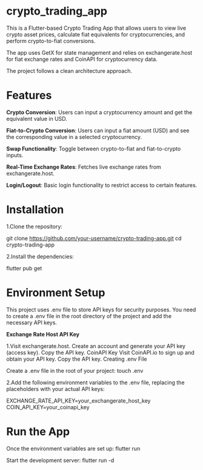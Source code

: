 # crypto_trading_app

This is a Flutter-based Crypto Trading App that allows users to view live crypto asset prices,
calculate fiat equivalents for cryptocurrencies, and perform crypto-to-fiat conversions.

The app uses GetX for state management and relies on exchangerate.host for fiat exchange rates 
and CoinAPI for cryptocurrency data.

The project follows a clean architecture approach.

# Features

**Crypto Conversion**: 
Users can input a cryptocurrency amount and get the equivalent value in USD.

**Fiat-to-Crypto Conversion**:
Users can input a fiat amount (USD) and see the corresponding value in a selected cryptocurrency.

**Swap Functionality**: Toggle between crypto-to-fiat and fiat-to-crypto inputs.

**Real-Time Exchange Rates**: Fetches live exchange rates from exchangerate.host.

**Login/Logout**: Basic login functionality to restrict access to certain features.

# Installation

1.Clone the repository:

git clone https://github.com/your-username/crypto-trading-app.git
cd crypto-trading-app

2.Install the dependencies:

flutter pub get

# Environment Setup
This project uses .env file to store API keys for security purposes.
You need to create a .env file in the root directory of the project and add the necessary API keys.

**Exchange Rate Host API Key**

1.Visit exchangerate.host.
Create an account and generate your API key (access key).
Copy the API key.
CoinAPI Key
Visit CoinAPI.io to sign up and obtain your API key.
Copy the API key.
Creating .env File

Create a .env file in the root of your project:
touch .env

2.Add the following environment variables to the .env file, 
replacing the placeholders with your actual API keys:

EXCHANGE_RATE_API_KEY=your_exchangerate_host_key
COIN_API_KEY=your_coinapi_key

# Run the App
Once the environment variables are set up:
flutter run

Start the development server:
flutter run -d <device-id>